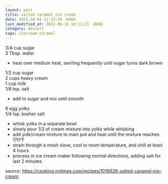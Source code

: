 ```yaml
---
layout: post
title: salted caramel ice cream
date: 2021-10-04 11:32:19 -0400
last_modified_at: 2022-06-19 10:11:21 -0400
category: dessert
tags: icecream caramel
---
```


3/4 cup sugar  
3 Tbsp. water  
* heat over medium heat, swirling frequently until sugar turns dark brown

1/2 cup sugar  
2 cups heavy cream  
1 cup milk  
1/8 tsp. salt  
* add to sugar and mix until smooth

6 egg yolks  
1/4 tsp. kosher salt  
* whisk yolks in a separate bowl
* slowly pour 1/3 of cream mixture into yolks while whisking
* add yolk/cream mixture to main pot and heat until the mixture reaches 170°F
* strain through a mesh sieve, cool to room temperature, and chill at least 4 hours
* process in ice cream maker following normal directions, adding salt for last 2 minutes

source: <https://cooking.nytimes.com/recipes/1016626-salted-caramel-ice-cream>
